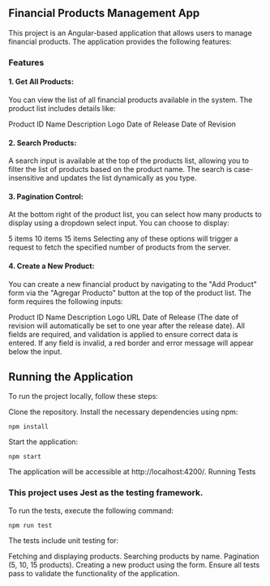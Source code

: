 ## Financial Products Management App

This project is an Angular-based application that allows users to manage financial products. The application provides the following features:

### Features
#### 1. Get All Products:
You can view the list of all financial products available in the system. The product list includes details like:

Product ID
Name
Description
Logo
Date of Release
Date of Revision

#### 2. Search Products:
A search input is available at the top of the products list, allowing you to filter the list of products based on the product name. The search is case-insensitive and updates the list dynamically as you type.


#### 3. Pagination Control:
At the bottom right of the product list, you can select how many products to display using a dropdown select input. You can choose to display:

5 items
10 items
15 items
Selecting any of these options will trigger a request to fetch the specified number of products from the server.

#### 4. Create a New Product:
You can create a new financial product by navigating to the "Add Product" form via the "Agregar Producto" button at the top of the product list. The form requires the following inputs:

Product ID
Name
Description
Logo URL
Date of Release (The date of revision will automatically be set to one year after the release date).
All fields are required, and validation is applied to ensure correct data is entered. If any field is invalid, a red border and error message will appear below the input.

## Running the Application
To run the project locally, follow these steps:

Clone the repository.
Install the necessary dependencies using npm:

`npm install`

Start the application:

`npm start`

The application will be accessible at http://localhost:4200/.
Running Tests
### This project uses Jest as the testing framework.
To run the tests, execute the following command:


`npm run test`

The tests include unit testing for:

Fetching and displaying products.
Searching products by name.
Pagination (5, 10, 15 products).
Creating a new product using the form.
Ensure all tests pass to validate the functionality of the application.

